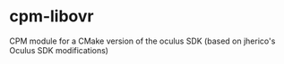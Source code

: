 cpm-libovr
==========

CPM module for a CMake version of the oculus SDK (based on jherico's Oculus SDK modifications)
